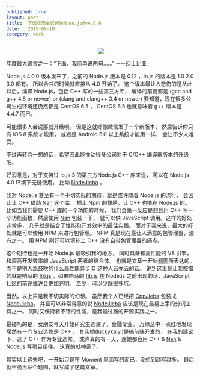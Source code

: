 ```yaml
---
published: true
layout: post
title:  下面我简单说两句Node.js@v4.0.0
date:   2015-09-10
category: work
---
```


<center>
<img src="http://7viirv.com1.z0.glb.clouddn.com/nodejs.png" class="photo"></img>
</center>

年度最大谎言之一：“下面，我简单说两句……” ----莎士比亚

Node.js 4.0.0 版本发布了，之前的 Node.js 版本是 0.12 ，io.js 的版本是 1.0 2.0 3.0 都有。
所以合并的时候就直接从 4.0 开始了。
这个版本最让人悲伤的是从此以后，编译 Node.js，包括 C++ 写的一些第三方库，
编译的前提都是 (gcc and g++ 4.8 or newer) or (clang and clang++ 3.4 or newer)
要知道，现在很多公司生成环境还仍然都是 CentOS 6.5 ，
CentOS 6.5 也就意味着 g++ 版本是 4.4.7 而已。

可能很多人会说那就升级呗。
但是这就好像微信发了一个新版本，
然后告诉你只有 iOS 8 系统才能用，
或者是 Android 5.0 以上系统才能用一样，
会让不少人难受。

不过再转念一想的话，希望因此能推动很多公司对于 C/C++ 编译器版本的升级吧。

好消息是，对于支持过 io.js 3 的第三方Node.js C++ 库来说，
可以在 Node.js 4.0 环境下无缝使用。
比如 [NodeJieba] 。

我对 Node.js 甚至有一个不切实际的期待，就是或许随着 Node.js 的流行，
会因此让 C++ 借助 [Nan] 这个库，
插上 Npm 的翅膀，让 C++ 也能在 Node.js 的。
比如当我们需要 C++ 库的一个功能的时候，
我们会第一反应是想到用 C++ 写一个功能函数，然后使用 [Nan] 包装一下，
就可以供 JavaScript 调用。这样的好处非常多，
几乎就是结合了性能和开发效率的最佳实践。 
而对于我来说，最大的好处就是可以使用 NPM 来进行包管理。
NPM 真是现在最让人满意的包管理器，没有之一。
用 NPM 刚好可以填补上 C++ 没有自带包管理器的痛点。

这个期待也是一开始 Node.js 最吸引我的地方，
同时具备有高性能的 V8 引擎，和超高开发效率的 JavaScript 两者的结合体。
也就是文章一开始[题图]所表达的。
而不是别人乱鼓吹的什么高性能异步IO 这种人云亦云的话。
说到这里最让我惋惜的就是响马的 [fib.js] ，如果响马的 [fib.js]
在 Node.js 之前出现的话，JavaScript 社区的前途或许会更加光明。
至少，可以少踩很多坑。

当然，以上只是我不切实际的幻想。
虽然我个人已经把 [CppJieba] 包装成 [NodeJieba]，
并且可以非常得意的说 [NodeJieba] 应该是现在最易上手的分词工具之一。
同时又保持着不错的性能，是我最过瘾的开源实践之一。

最碰巧的是，女朋友今天开始研究生选课了，金融专业。
万绿丛中一点红地发现居然有一门专业选修是 C++ 。
其实她([luckykaiyi])是搞前端开发的，
在我的建议下，选了 C++ 作为专业选修。
或许真的有一天，连她都会用 C++ & [Nan] & Node.js 写项目组件。
这真的就神奇了。

其实以上这些吧，一开始只是在 Moment 里面写的而已，没想到越写越多。
最后就干脆再贴个题图，就写成了这篇文章。

[NodeJieba]:https://github.com/yanyiwu/nodejieba
[Nan]:https://github.com/nodejs/nan
[CppJieba]:https://github.com/yanyiwu/cppjieba
[luckykaiyi]:http://www.luckykaiyi.com/about.html
[题图]:http://7viirv.com1.z0.glb.clouddn.com/nodejs.png
[fib.js]:https://github.com/xicilion/fibjs
